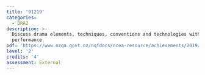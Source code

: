 ```yaml
---
title: '91219'
categories:
  - DRA2
description: >-
  Discuss drama elements, techniques, conventions and technologies within live
  performance
pdf: 'https://www.nzqa.govt.nz/nqfdocs/ncea-resource/achievements/2019/as91219.pdf'
level: '2'
credits: '4'
assessment: External
---
```


